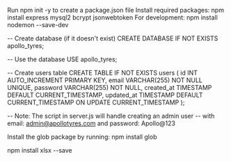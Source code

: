 Run npm init -y to create a package.json file
Install required packages: npm install express mysql2 bcrypt jsonwebtoken
For development: npm install nodemon --save-dev


-- Create database (if it doesn't exist)
CREATE DATABASE IF NOT EXISTS apollo_tyres;

-- Use the database
USE apollo_tyres;

-- Create users table
CREATE TABLE IF NOT EXISTS users (
    id INT AUTO_INCREMENT PRIMARY KEY,
    email VARCHAR(255) NOT NULL UNIQUE,
    password VARCHAR(255) NOT NULL,
    created_at TIMESTAMP DEFAULT CURRENT_TIMESTAMP,
    updated_at TIMESTAMP DEFAULT CURRENT_TIMESTAMP ON UPDATE CURRENT_TIMESTAMP
);

-- Note: The script in server.js will handle creating an admin user
-- with email: admin@apollotyres.com and password: Apollo@123


Install the glob package by running: npm install glob

npm install xlsx --save